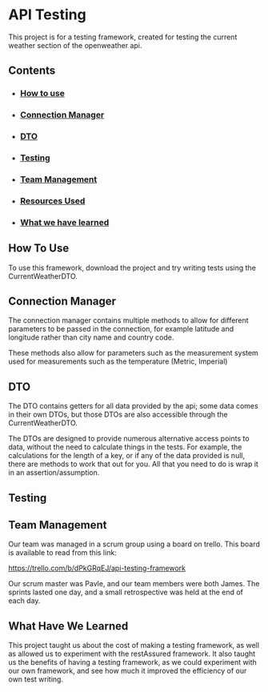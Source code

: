 # API Testing

This project is for a testing framework, created for testing the
current weather section of the openweather api.

## Contents
* ### [How to use](#how-to-use)
* ### [Connection Manager](#connection-manager)
* ### [DTO](#DTO)
* ### [Testing](#testing)
* ### [Team Management](#Team-management)
* ### [Resources Used](#resources-used)
* ### [What we have learned](#what-have-we-learned)

## How To Use
To use this framework, download the project and try writing tests
using the CurrentWeatherDTO.

## Connection Manager
The connection manager contains multiple methods to allow for different parameters to be passed in the connection,
for example latitude and longitude rather than city name and country code.

These methods also allow for parameters such as the measurement system used for measurements such as the temperature
(Metric, Imperial)

## DTO
The DTO contains getters for all data provided by the api; some data comes in their own DTOs, but those DTOs are also
accessible through the CurrentWeatherDTO.

The DTOs are designed to provide numerous alternative access points to data, without the need to calculate things in 
the tests. For example, the calculations for the length of a key, or if any of the data provided is null, there are
methods to work that out for you. All that you need to do is wrap it in an assertion/assumption.

## Testing


## Team Management
Our team was managed in a scrum group using a board on trello. This board is available to read from this link:

https://trello.com/b/dPkGRqEJ/api-testing-framework

Our scrum master was Pavle, and our team members were both James. The sprints lasted one day, and a small retrospective
was held at the end of each day.

## What Have We Learned
This project taught us about the cost of making a testing framework, as well as allowed us to experiment with
the restAssured framework. It also taught us the benefits of having a testing framework, as we could experiment with
our own framework, and see how much it improved the efficiency of our own test writing.

